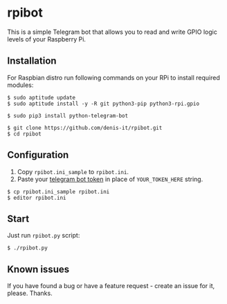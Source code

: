 # rpibot
This is a simple Telegram bot that allows you to read and write GPIO logic levels of your Raspberry Pi.

## Installation
For Raspbian distro run following commands on your RPi to install required modules:
```
$ sudo aptitude update
$ sudo aptitude install -y -R git python3-pip python3-rpi.gpio

$ sudo pip3 install python-telegram-bot

$ git clone https://github.com/denis-it/rpibot.git
$ cd rpibot
```

## Configuration
1. Copy `rpibot.ini_sample` to `rpibot.ini`.
1. Paste your [telegram bot token](https://core.telegram.org/bots#3-how-do-i-create-a-bot) in place of `YOUR_TOKEN_HERE` string.
```
$ cp rpibot.ini_sample rpibot.ini
$ editor rpibot.ini
```
## Start
Just run `rpibot.py` script:
```
$ ./rpibot.py
```

## Known issues
If you have found a bug or have a feature request - create an issue for it, please. Thanks.

